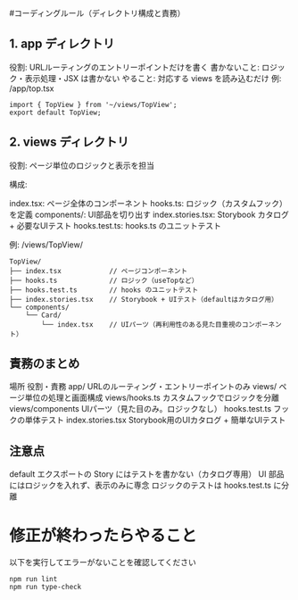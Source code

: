 #コーディングルール（ディレクトリ構成と責務）
## 1. app ディレクトリ
役割: URLルーティングのエントリーポイントだけを書く
書かないこと: ロジック・表示処理・JSX は書かない
やること: 対応する views を読み込むだけ
例: /app/top.tsx
```tsx
import { TopView } from '~/views/TopView';
export default TopView;
```

## 2. views ディレクトリ
役割: ページ単位のロジックと表示を担当

構成:

index.tsx: ページ全体のコンポーネント
hooks.ts: ロジック（カスタムフック）を定義
components/: UI部品を切り出す
index.stories.tsx: Storybook カタログ + 必要なUIテスト
hooks.test.ts: hooks.ts のユニットテスト

例: /views/TopView/

```
TopView/
├── index.tsx            // ページコンポーネント
├── hooks.ts             // ロジック（useTopなど）
├── hooks.test.ts        // hooks のユニットテスト
├── index.stories.tsx    // Storybook + UIテスト（defaultはカタログ用）
└── components/
    └── Card/
        └── index.tsx    // UIパーツ（再利用性のある見た目重視のコンポーネント）
```
## 責務のまとめ
場所	役割・責務
app/	URLのルーティング・エントリーポイントのみ
views/	ページ単位の処理と画面構成
views/hooks.ts	カスタムフックでロジックを分離
views/components	UIパーツ（見た目のみ。ロジックなし）
hooks.test.ts	フックの単体テスト
index.stories.tsx	Storybook用のUIカタログ + 簡単なUIテスト

## 注意点
default エクスポートの Story にはテストを書かない（カタログ専用）
UI 部品にはロジックを入れず、表示のみに専念
ロジックのテストは hooks.test.ts に分離

# 修正が終わったらやること
以下を実行してエラーがないことを確認してください
```
npm run lint
npm run type-check
```